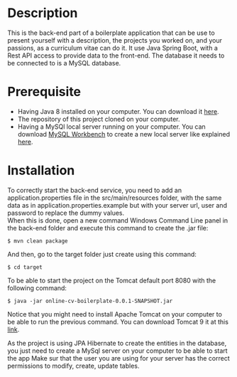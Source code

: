 # Description
This is the back-end part of a boilerplate application that can be use to present yourself with a description, 
the projects you worked on, and your passions, as a curriculum vitae can do it.
It use Java Spring Boot, with a Rest API access to provide data to the front-end. The database it needs to be connected to is 
a MySQL database.

# Prerequisite
* Having Java 8 installed on your computer. You can download it [here](https://www.oracle.com/java/technologies/javase-jdk8-downloads.html).
* The repository of this project cloned on your computer.
* Having a MySQl local server running on your computer. You can download [MySQL Workbench](https://dev.mysql.com/downloads/workbench/)
to create a new local server like explained [here](https://ladvien.com/data-analytics-mysql-localhost-setup/).  


# Installation
To correctly start the back-end service, you need to add an application.properties file in the src/main/resources folder, 
with the same data as in application.properties.example but with your server url, user and password to replace the 
dummy values.  
When this is done, open a new command Windows Command Line panel in the back-end folder and execute this command to create the .jar file:  
```$xslt
$ mvn clean package
```
And then, go to the target folder just create using this command:
```$xslt
$ cd target
```
To be able to start the project on the Tomcat default port 8080 with the following command:
```$xslt
$ java -jar online-cv-boilerplate-0.0.1-SNAPSHOT.jar
```
Notice that you might need to install Apache Tomcat on your computer to be able to run the previous command. 
You can download Tomcat 9 it at this [link](https://tomcat.apache.org/download-90.cgi).

As the project is using JPA Hibernate to create the entities in the database, you just need to create a MySql server 
on your computer to be able to start the app 
Make sur that the user you are using for your server has the correct permissions to modify, create, update tables.